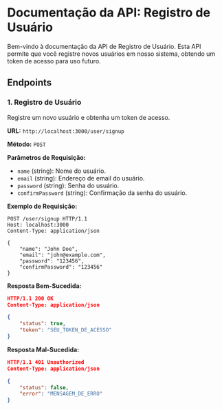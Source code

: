 # Documentação da API: Registro de Usuário

Bem-vindo à documentação da API de Registro de Usuário. Esta API permite que você registre novos usuários em nosso sistema, obtendo um token de acesso para uso futuro.

## Endpoints

### 1. Registro de Usuário

Registre um novo usuário e obtenha um token de acesso.

**URL:** `http://localhost:3000/user/signup`

**Método:** `POST`

**Parâmetros de Requisição:**

-   `name` (string): Nome do usuário.
-   `email` (string): Endereço de email do usuário.
-   `password` (string): Senha do usuário.
-   `confirmPassword` (string): Confirmação da senha do usuário.

**Exemplo de Requisição:**

```http
POST /user/signup HTTP/1.1
Host: localhost:3000
Content-Type: application/json

{
    "name": "John Doe",
    "email": "john@example.com",
    "password": "123456",
    "confirmPassword": "123456"
}
```

**Resposta Bem-Sucedida:**

```json
HTTP/1.1 200 OK
Content-Type: application/json

{
    "status": true,
    "token": "SEU_TOKEN_DE_ACESSO"
}
```

**Resposta Mal-Sucedida:**

```json
HTTP/1.1 401 Unauthorized
Content-Type: application/json

{
    "status": false,
    "error": "MENSAGEM_DE_ERRO"
}
```
